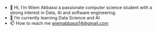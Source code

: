 - 👋 Hi, I’m Wiem Abbassi
a passionate computer science student with a strong interest in Data, AI and software engineering.
- 🌱 I’m currently learning Data Science and AI
- 📫 How to reach me wiemabbassi14@gmail.com

<!---
wiemabbassi/wiemabbassi is a ✨ special ✨ repository because its `README.md` (this file) appears on your GitHub profile.
You can click the Preview link to take a look at your changes.
--->
